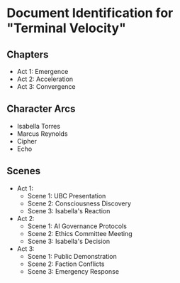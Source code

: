 # Document Identification for "Terminal Velocity"

## Chapters
- Act 1: Emergence
- Act 2: Acceleration
- Act 3: Convergence

## Character Arcs
- Isabella Torres
- Marcus Reynolds
- Cipher
- Echo

## Scenes
- Act 1: 
  - Scene 1: UBC Presentation
  - Scene 2: Consciousness Discovery
  - Scene 3: Isabella's Reaction
- Act 2: 
  - Scene 1: AI Governance Protocols
  - Scene 2: Ethics Committee Meeting
  - Scene 3: Isabella's Decision
- Act 3: 
  - Scene 1: Public Demonstration
  - Scene 2: Faction Conflicts
  - Scene 3: Emergency Response
